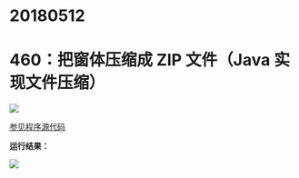 # 20180512

# 460：把窗体压缩成 ZIP 文件（Java 实现文件压缩）

<img src="http://image.renkaigis.com/keepcoding/2018051201.png">

<a href="https://github.com/renkaigis/KeepCoding/tree/master/2018/05/12" target="_blank">参见程序源代码</a>

**运行结果：**

<img src="http://image.renkaigis.com/keepcoding/2018051202.png">